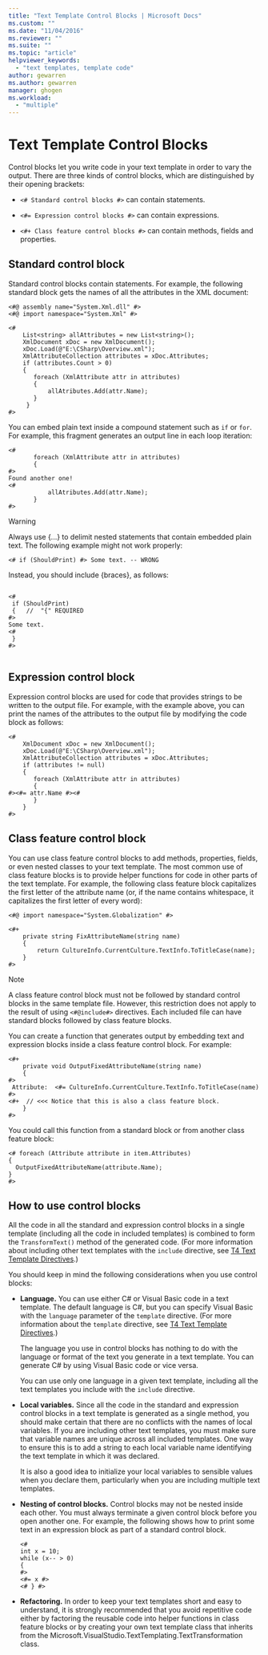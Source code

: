 ```yaml
---
title: "Text Template Control Blocks | Microsoft Docs"
ms.custom: ""
ms.date: "11/04/2016"
ms.reviewer: ""
ms.suite: ""
ms.topic: "article"
helpviewer_keywords: 
  - "text templates, template code"
author: gewarren
ms.author: gewarren
manager: ghogen
ms.workload: 
  - "multiple"
---
```

# Text Template Control Blocks
Control blocks let you write code in your text template in order to vary the output. There are three kinds of control blocks, which are distinguished by their opening brackets:  
  
-   `<# Standard control blocks #>` can contain statements.  
  
-   `<#= Expression control blocks #>` can contain expressions.  
  
-   `<#+ Class feature control blocks #>` can contain methods, fields and properties.  
  
## Standard control block  
 Standard control blocks contain statements. For example, the following standard block gets the names of all the attributes in the XML document:  
  
```  
<#@ assembly name="System.Xml.dll" #>  
<#@ import namespace="System.Xml" #>  
  
<#  
    List<string> allAttributes = new List<string>();  
    XmlDocument xDoc = new XmlDocument();  
    xDoc.Load(@"E:\CSharp\Overview.xml");  
    XmlAttributeCollection attributes = xDoc.Attributes;  
    if (attributes.Count > 0)  
    {  
       foreach (XmlAttribute attr in attributes)  
       {  
           allAtributes.Add(attr.Name);  
       }  
     }    
#>  
```  
  
 You can embed plain text inside a compound statement such as `if` or `for`. For example, this fragment generates an output line in each loop iteration:  
  
```  
<#  
       foreach (XmlAttribute attr in attributes)  
       {  
#>  
Found another one!  
<#  
           allAtributes.Add(attr.Name);  
       }  
#>  
```  
  
> [!WARNING]
>  Always use {...} to delimit nested statements that contain embedded plain text. The following example might not work properly:  
>   
>  `<# if (ShouldPrint) #> Some text. -- WRONG`  
>   
>  Instead, you should include {braces}, as follows:  
  
```  
  
<#  
 if (ShouldPrint)  
 {   //  "{" REQUIRED  
#>  
Some text.  
<#  
 }   
#>  
  
```  
  
## Expression control block  
 Expression control blocks are used for code that provides strings to be written to the output file. For example, with the example above, you can print the names of the attributes to the output file by modifying the code block as follows:  
  
```  
<#  
    XmlDocument xDoc = new XmlDocument();  
    xDoc.Load(@"E:\CSharp\Overview.xml");  
    XmlAttributeCollection attributes = xDoc.Attributes;  
    if (attributes != null)  
    {  
       foreach (XmlAttribute attr in attributes)  
       {   
#><#= attr.Name #><#  
       }  
    }  
#>  
```  
  
## Class feature control block  
 You can use class feature control blocks to add methods, properties, fields, or even nested classes to your text template. The most common use of class feature blocks is to provide helper functions for code in other parts of the text template. For example, the following class feature block capitalizes the first letter of the attribute name (or, if the name contains whitespace, it capitalizes the first letter of every word):  
  
```  
<#@ import namespace="System.Globalization" #>  
```  
  
```  
<#+  
    private string FixAttributeName(string name)  
    {  
        return CultureInfo.CurrentCulture.TextInfo.ToTitleCase(name);  
    }  
#>  
```  
  
> [!NOTE]
>  A class feature control block must not be followed by standard control blocks in the same template file. However, this restriction does not apply to the result of using `<#@include#>` directives. Each included file can have standard blocks followed by class feature blocks.  
  
 You can create a function that generates output by embedding text and expression blocks inside a class feature control block. For example:  
  
```  
<#+  
    private void OutputFixedAttributeName(string name)  
    {  
#>  
 Attribute:  <#= CultureInfo.CurrentCulture.TextInfo.ToTitleCase(name) #>  
<#+  // <<< Notice that this is also a class feature block.  
    }  
#>  
```  
  
 You could call this function from a standard block or from another class feature block:  
  
```  
<# foreach (Attribute attribute in item.Attributes)  
{  
  OutputFixedAttributeName(attribute.Name);  
}  
#>  
```  
  
## How to use control blocks  
 All the code in all the standard and expression control blocks in a single template (including all the code in included templates) is combined to form the `TransformText()` method of the generated code. (For more information about including other text templates with the `include` directive, see [T4 Text Template Directives](../modeling/t4-text-template-directives.md).)  
  
 You should keep in mind the following considerations when you use control blocks:  
  
-   **Language.** You can use either C# or Visual Basic code in a text template. The default language is C#, but you can specify Visual Basic with the `language` parameter of the `template` directive. (For more information about the `template` directive, see [T4 Text Template Directives](../modeling/t4-text-template-directives.md).)  
  
     The language you use in control blocks has nothing to do with the language or format of the text you generate in a text template. You can generate C# by using Visual Basic code or vice versa.  
  
     You can use only one language in a given text template, including all the text templates you include with the `include` directive.  
  
-   **Local variables.** Since all the code in the standard and expression control blocks in a text template is generated as a single method, you should make certain that there are no conflicts with the names of local variables. If you are including other text templates, you must make sure that variable names are unique across all included templates. One way to ensure this is to add a string to each local variable name identifying the text template in which it was declared.  
  
     It is also a good idea to initialize your local variables to sensible values when you declare them, particularly when you are including multiple text templates.  
  
-   **Nesting of control blocks.** Control blocks may not be nested inside each other. You must always terminate a given control block before you open another one. For example, the following shows how to print some text in an expression block as part of a standard control block.  
  
    ```  
    <#   
    int x = 10;  
    while (x-- > 0)  
    {  
    #>  
    <#= x #>  
    <# } #>  
    ```  
  
-   **Refactoring.** In order to keep your text templates short and easy to understand, it is strongly recommended that you avoid repetitive code either by factoring the reusable code into helper functions in class feature blocks or by creating your own text template class that inherits from the Microsoft.VisualStudio.TextTemplating.TextTransformation class.